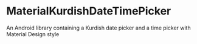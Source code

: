 # MaterialKurdishDateTimePicker
An Android library containing a Kurdish date picker and a time picker with Material Design style
